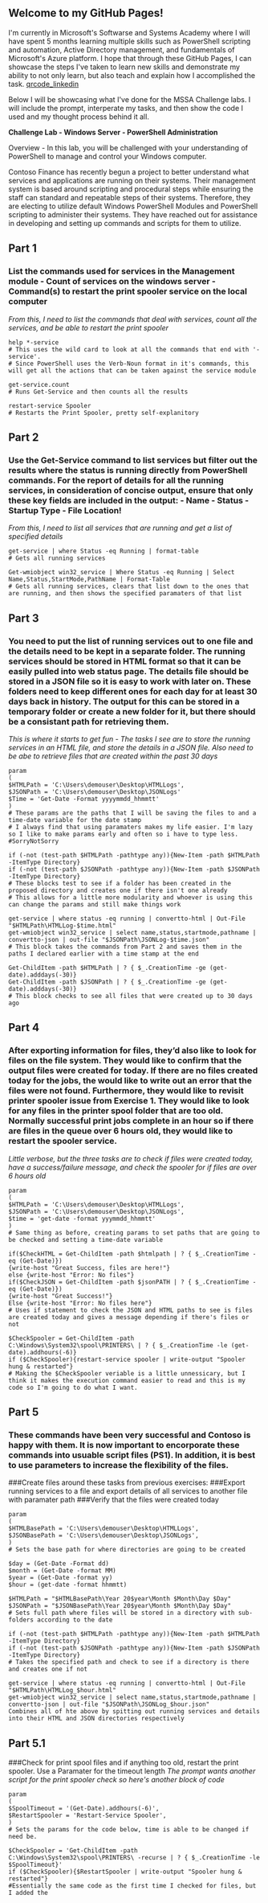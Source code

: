 ## Welcome to my GitHub Pages!

I'm currently in Microsoft's Softwarse and Systems Academy where I will have spent 5 months learning multiple skills such as PowerShell scripting and automation, Active Directory management, and fundamentals of Microsoft's Azure platform. I hope that through these GitHub Pages, I can showcase the steps I've taken to learn new skills and demonstrate my ability to not only learn, but also teach and explain how I accomplished the task. [qrcode_linkedin](https://user-images.githubusercontent.com/81198298/164302570-bc0b56ad-746e-4f82-8ce8-cc70ea6d9065.png)


Below I will be showcasing what I've done for the MSSA Challenge labs. I will include the prompt, interperate my tasks, and then show the code I used and my thought process behind it all.

**Challenge Lab - Windows Server - PowerShell Administration**

Overview - In this lab, you will be challenged with your understanding of PowerShell to manage and control your Windows computer.

Contoso Finance has recently begun a project to better understand what services and applications are running on their systems. 
Their management system is based around scripting and procedural steps while ensuring the staff can standard and repeatable steps of their systems. 
Therefore, they are electing to utilize default Windows PowerShell Modules and PowerShell scripting to administer their systems. 
They have reached out for assistance in developing and setting up commands and scripts for them to utilize.

## Part 1
### List the commands used for services in the Management module - Count of services on the windows server - Command(s) to restart the print spooler service on the local computer

_From this, I need to list the commands that deal with services, count all the services, and be able to restart the print spooler_
```
help *-service
# This uses the wild card to look at all the commands that end with '-service'.
# Since PowerShell uses the Verb-Noun format in it's commands, this will get all the actions that can be taken against the service module

get-service.count
# Runs Get-Service and then counts all the results

restart-service Spooler
# Restarts the Print Spooler, pretty self-explanitory
```

## Part 2
### Use the Get-Service command to list services but filter out the results where the status is running directly from PowerShell commands. For the report of details for all the running services, in consideration of concise output, ensure that only these key fields are included in the output: - Name - Status - Startup Type - File Location!


_From this, I need to list all services that are running and get a list of specified details_

```
get-service | where Status -eq Running | format-table
# Gets all running services

Get-wmiobject win32_service | Where Status -eq Running | Select Name,Status,StartMode,PathName | Format-Table
# Gets all running services, clears that list down to the ones that are running, and then shows the specified paramaters of that list
```

## Part 3
### You need to put the list of running services out to one file and the details need to be kept in a separate folder. The running services should be stored in HTML format so that it can be easily pulled into web status page. The details file should be stored in a JSON file so it is easy to work with later on. These folders need to keep different ones for each day for at least 30 days back in history. The output for this can be stored in a temporary folder or create a new folder for it, but there should be a consistant path for retrieving them.

_This is where it starts to get fun - The tasks I see are to store the running services in an HTML file, and store the details in a JSON file. Also need to be abe to retrieve files that are created within the past 30 days_

```
param 
(
$HTMLPath = 'C:\Users\demouser\Desktop\HTMLLogs',
$JSONPath = 'C:\Users\demouser\Desktop\JSONLogs'
$Time = 'Get-Date -Format yyyymmdd_hhmmtt'
)
# These params are the paths that I will be saving the files to and a time-date variable for the date stamp
# I always find that using paramaters makes my life easier. I'm lazy so I like to make params early and often so i have to type less. #SorryNotSorry

if (-not (test-path $HTMLPath -pathtype any)){New-Item -path $HTMLPath -ItemType Directory}
if (-not (test-path $JSONPath -pathtype any)){New-Item -path $JSONPath -ItemType Directory}
# These blocks test to see if a folder has been created in the proposed directory and creates one if there isn't one already
# This allows for a little more modularity and whoever is using this can change the params and still make things work

get-service | where status -eq running | convertto-html | Out-File "$HTMLPath\HTMLLog-$time.html"
get-wmiobject win32_service | select name,status,startmode,pathname | convertto-json | out-file "$JSONPath\JSONLog-$time.json"
# This block takes the commands from Part 2 and saves them in the paths I declared earlier with a time stamp at the end

Get-ChildItem -path $HTMLPath | ? { $_.CreationTime -ge (get-date).adddays(-30)}
Get-ChildItem -path $JSONPath | ? { $_.CreationTime -ge (get-date).adddays(-30)}
# This block checks to see all files that were created up to 30 days ago
```


## Part 4
### After exporting information for files, they’d also like to look for files on the file system. They would like to confirm that the output files were created for today. If there are no files created today for the jobs, the would like to write out an error that the files were not found. Furthermore, they would like to revisit printer spooler issue from Exercise 1. They would like to look for any files in the printer spool folder that are too old. Normally successful print jobs complete in an hour so if there are files in the queue over 6 hours old, they would like to restart the spooler service.

_Little verbose, but the three tasks are to check if files were created today, have a success/failure message, and check the spooler for if files are over 6 hours old_

```
param 
(
$HTMLPath = 'C:\Users\demouser\Desktop\HTMLLogs',
$JSONPath = 'C:\Users\demouser\Desktop\JSONLogs',
$time = 'get-date -format yyymmdd_hhmmtt'
)
# Same thing as before, creating params to set paths that are going to be checked and setting a time-date variable

if($CheckHTML = Get-ChildItem -path $htmlpath | ? { $_.CreationTime -eq (Get-Date)})
{write-host "Great Success, files are here!"}
else {write-host "Error: No files"}
if($CheckJSON = Get-ChildItem -path $jsonPATH | ? { $_.CreationTime -eq (Get-Date)})
{write-host "Great Success!"}
Else {write-host "Error: No files here"}
# Uses if statement to check the JSON and HTML paths to see is files are created today and gives a message depending if there's files or not

$CheckSpooler = Get-ChildItem -path C:\Windows\System32\spool\PRINTERS\ | ? { $_.CreationTime -le (get-date).addhours(-6)}
if ($CheckSpooler){restart-service spooler | write-output "Spooler hung & restarted"}
# Making the $CheckSpooler veriable is a little unnessicary, but I think it makes the execution command easier to read and this is my code so I'm going to do what I want.
````

## Part 5
### These commands have been very successful and Contoso is happy with them. It is now important to encorporate these commands into usuable script files (PS1). In addition, it is best to use parameters to increase the flexibility of the files. 
###Create files around these tasks from previous exercises:
###Export running services to a file and export details of all services to another file with paramater path
###Verify that the files were created today


```
param 
(
$HTMLBasePath = 'C:\Users\demouser\Desktop\HTMLLogs',
$JSONBasePath = 'C:\Users\demouser\Desktop\JSONLogs',
)
# Sets the base path for where directories are going to be created

$day = (Get-Date -Format dd)
$month = (Get-Date -format MM)
$year = (Get-Date -format yy)
$hour = (get-date -format hhmmtt)

$HTMLPath = "$HTMLBasePath\Year 20$year\Month $Month\Day $Day"
$JSONPath = "$JSONBasePath\Year 20$year\Month $Month\Day $Day"
# Sets full path where files will be stored in a directory with sub-folders according to the date

if (-not (test-path $HTMLPath -pathtype any)){New-Item -path $HTMLPath -ItemType Directory}
if (-not (test-path $JSONPath -pathtype any)){New-Item -path $JSONPath -ItemType Directory}
# Takes the specified path and check to see if a directory is there and creates one if not

get-service | where status -eq running | convertto-html | Out-File "$HTMLPath\HTMLLog_$hour.html"
get-wmiobject win32_service | select name,status,startmode,pathname | convertto-json | out-file "$JSONPath\JSONLog_$hour.json"
Combines all of hte above by spitting out running services and details into their HTML and JSON directories respectively
```

## Part 5.1
###Check for print spool files and if anything too old, restart the print spooler. Use a Paramater for the timeout length
_The prompt wants another script for the print spooler check so here's another block of code_

```
param 
(
$SpoolTimeout = '(Get-Date).addhours(-6)',
$RestartSpooler = 'Restart-Service Spooler',
)
# Sets the params for the code below, time is able to be changed if need be. 

$CheckSpooler = 'Get-ChildItem -path C:\Windows\System32\spool\PRINTERS\ -recurse | ? { $_.CreationTime -le $SpoolTimeout}'
if ($CheckSpooler){$RestartSpooler | write-output "Spooler hung & restarted"}
#Essentially the same code as the first time I checked for files, but I added the 

```
